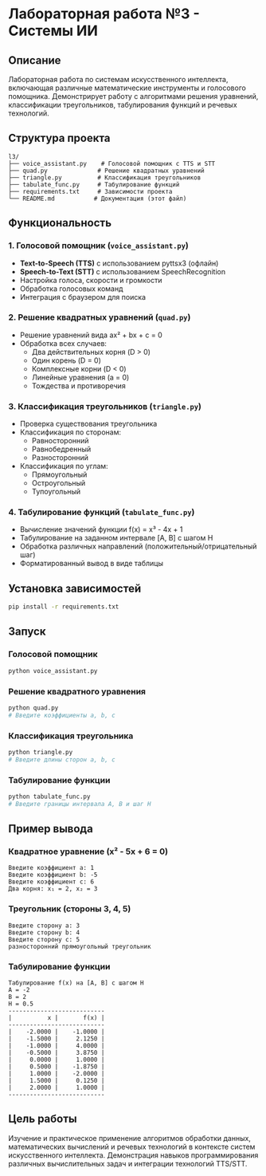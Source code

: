 # Лабораторная работа №3 - Системы ИИ

## Описание

Лабораторная работа по системам искусственного интеллекта, включающая различные математические инструменты и голосового помощника. Демонстрирует работу с алгоритмами решения уравнений, классификации треугольников, табулирования функций и речевых технологий.

## Структура проекта

```
l3/
├── voice_assistant.py    # Голосовой помощник с TTS и STT
├── quad.py              # Решение квадратных уравнений
├── triangle.py          # Классификация треугольников
├── tabulate_func.py     # Табулирование функций
├── requirements.txt     # Зависимости проекта
└── README.md           # Документация (этот файл)
```

## Функциональность

### 1. Голосовой помощник (`voice_assistant.py`)
- **Text-to-Speech (TTS)** с использованием pyttsx3 (офлайн)
- **Speech-to-Text (STT)** с использованием SpeechRecognition
- Настройка голоса, скорости и громкости
- Обработка голосовых команд
- Интеграция с браузером для поиска

### 2. Решение квадратных уравнений (`quad.py`)
- Решение уравнений вида ax² + bx + c = 0
- Обработка всех случаев:
  - Два действительных корня (D > 0)
  - Один корень (D = 0)
  - Комплексные корни (D < 0)
  - Линейные уравнения (a = 0)
  - Тождества и противоречия

### 3. Классификация треугольников (`triangle.py`)
- Проверка существования треугольника
- Классификация по сторонам:
  - Равносторонний
  - Равнобедренный
  - Разносторонний
- Классификация по углам:
  - Прямоугольный
  - Остроугольный
  - Тупоугольный

### 4. Табулирование функций (`tabulate_func.py`)
- Вычисление значений функции f(x) = x³ - 4x + 1
- Табулирование на заданном интервале [A, B] с шагом H
- Обработка различных направлений (положительный/отрицательный шаг)
- Форматированный вывод в виде таблицы

## Установка зависимостей

```bash
pip install -r requirements.txt
```

## Запуск

### Голосовой помощник
```bash
python voice_assistant.py
```

### Решение квадратного уравнения
```bash
python quad.py
# Введите коэффициенты a, b, c
```

### Классификация треугольника
```bash
python triangle.py
# Введите длины сторон a, b, c
```

### Табулирование функции
```bash
python tabulate_func.py
# Введите границы интервала A, B и шаг H
```

## Пример вывода

### Квадратное уравнение (x² - 5x + 6 = 0)
```
Введите коэффициент a: 1
Введите коэффициент b: -5
Введите коэффициент c: 6
Два корня: x₁ = 2, x₂ = 3
```

### Треугольник (стороны 3, 4, 5)
```
Введите сторону a: 3
Введите сторону b: 4
Введите сторону c: 5
разносторонний прямоугольный треугольник
```

### Табулирование функции
```
Табулирование f(x) на [A, B] с шагом H
A = -2
B = 2
H = 0.5
---------------------------
|          x |       f(x) |
---------------------------
|    -2.0000 |    -1.0000 |
|    -1.5000 |     2.1250 |
|    -1.0000 |     4.0000 |
|    -0.5000 |     3.8750 |
|     0.0000 |     1.0000 |
|     0.5000 |    -1.8750 |
|     1.0000 |    -2.0000 |
|     1.5000 |     0.1250 |
|     2.0000 |     1.0000 |
---------------------------
```

## Цель работы

Изучение и практическое применение алгоритмов обработки данных, математических вычислений и речевых технологий в контексте систем искусственного интеллекта. Демонстрация навыков программирования различных вычислительных задач и интеграции технологий TTS/STT.